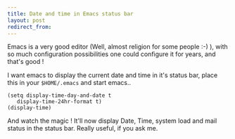 ```yaml
---
title: Date and time in Emacs status bar
layout: post
redirect_from:
---
```


Emacs is a very good editor (Well, almost religion for some people :-) ), with so much configuration possibilities one could configure it for years, and that's good !

I want emacs to display the current date and time in it's status bar, place this in your `$HOME/.emacs` and start emacs..

    (setq display-time-day-and-date t
       display-time-24hr-format t)
    (display-time)

And watch the magic ! It'll now display Date, Time, system load and mail status in the status bar. Really useful, if you ask me.
